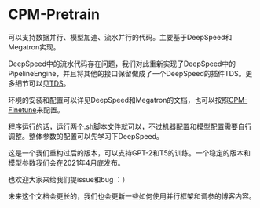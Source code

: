 # CPM-Pretrain

可以支持数据并行、模型加速、流水并行的代码。主要基于DeepSpeed和Megatron实现。

DeepSpeed中的流水代码存在问题，我们对此重新实现了DeepSpeed中的PipelineEngine，并且将其他的接口保留做成了一个DeepSpeed的插件TDS。更多细节可以见[TDS](https://github.com/TsinghuaAI/TDS)。

环境的安装和配置可以详见DeepSpeed和Megatron的文档，也可以按照[CPM-Finetune](https://github.com/TsinghuaAI/CPM-Finetune)来配置。

程序运行的话，运行两个.sh脚本文件就可以，不过机器配置和模型配置需要自行调整。整体参数的配置可以先学习下DeepSpeed。

这是一个我们重构过后的版本，可以支持GPT-2和T5的训练。一个稳定的版本和模型参数我们会在2021年4月底发布。

也欢迎大家来给我们提issue和bug ：）

未来这个文档会更长的，我们也会更新一些如何使用并行框架和调参的博客内容。

